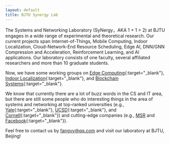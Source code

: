 ```yaml
---
layout: default
title: BJTU Synergy Lab
---
```


The Systems and Networking Laboratory (SyNergy，AKA 1 + 1 > 2) at BJTU engages in a wide range of experimental and theoretical research. Our current projects span Internet-of-Things, Mobile Computing, Indoor Localization, Cloud-Network-End Resource Scheduling, Edge AI, DNN/GNN Compression and Acceleration, Reinforcement Learning, and AI applications. Our laboratory consists of one faculty, several affiliated researchers and more than 10 graduate students.

Now, we have some working groups on [Edge Computing](https://fangvv.github.io/Homepage/Edgecomp/){:target="_blank"}, [Indoor Localization](https://fangvv.github.io/Homepage/IndoorLoc/){:target="_blank"}, and [Blockchain Systems](https://fangvv.github.io/Homepage/BlockchainBJTU/){:target="_blank"}.

We know that currently there are a lot of buzz words in the CS and IT area, but there are still some people who do interesting things in the area of systems and networking at top-ranked universities (e.g., [Yale](https://cpsc.yale.edu/research/computer-systems-and-networking){:target="_blank"}, [UCSD](https://www.sysnet.ucsd.edu/sysnet/){:target="_blank"}, and [Cornell](https://www.cs.cornell.edu/research/systems){:target="_blank"}) and cutting-edge companies (e.g., [MSR](https://www.microsoft.com/en-us/research/research-area/systems-and-networking/) and [Facebook](https://research.fb.com/category/systems-and-networking/){:target="_blank"}).

Feel free to contact us by fangvv@qq.com and visit our laboratory at BJTU, Beijing!

